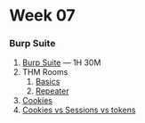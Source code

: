 # Week 07

### Burp Suite

1. [Burp Suite](https://www.youtube.com/playlist?list=PLbqWYuXfbbp2IC1tanLVc4VNnMS1C0Ul-) — 1H 30M
2. THM Rooms
    1. [Basics](https://tryhackme.com/room/burpsuitebasics)
    2. [Repeater](https://tryhackme.com/room/burpsuiterepeater)
3. [Cookies](https://www.youtube.com/watch?v=rdVPflECed8)
4. [Cookies vs Sessions vs tokens](https://www.youtube.com/watch?v=GhrvZ5nUWNg)